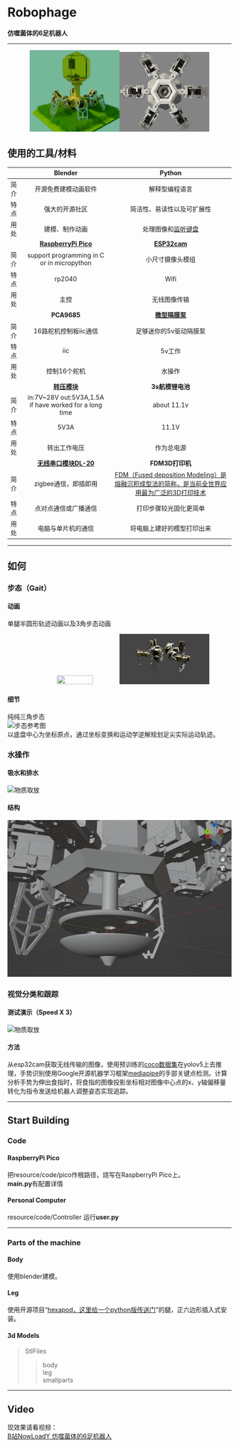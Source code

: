 # Robophage  
**仿噬菌体的6足机器人**  
***

<div align="center">
  <img src="https://github.com/NowLoadY/Robophage/blob/main/Pictures/%E9%A2%84%E8%A7%88%E5%9B%BE2.png" width="40%" height="40%"/><img src="https://github.com/NowLoadY/Robophage/blob/main/Pictures/%E9%A2%84%E8%A7%88%E5%9B%BE1.png" width="40%" height="40%"/>
</div>  

## 使用的工具/材料  
|       |**Blender**|**Python**|
|:----- |:-----:|:----:|
|简介   |开源免费建模动画软件|解释型编程语言|
|特点|强大的开源社区|简洁性、易读性以及可扩展性|
|用处  |建模、制作动画|处理图像和[监听键盘](https://blog.csdn.net/coco56/article/details/107847467) |
|       |**[RaspberryPi Pico](https://pico.org.cn/)**|**[ESP32cam](https://docs.ai-thinker.com/esp32-cam)**|
|简介    |support programming in C or in micropython|小尺寸摄像头模组 |
|特点|rp2040|Wifi|
|用处  |主控|无线图像传输|
|       |**PCA9685**|**[微型隔膜泵](https://m.tb.cn/h.fEWZDlZ?tk=fhnS2oLF5j6)**|
|简介    |16路舵机控制板iic通信|足够迷你的5v驱动隔膜泵|
|特点|iic|5v工作|
|用处  |控制16个舵机|水操作|
|       |**[转压模块](https://m.tb.cn/h.fvNk34G?tk=g5z52MGwKzn)**|**3s航模锂电池**|
|简介    |in:7V~28V out:5V3A,1.5A if have worked for a long time|about 11.1v|
|特点|5V3A|11.1V|
|用处  |转出工作电压|作为总电源|
|       |**[无线串口模块DL-20](https://item.taobao.com/item.htm?spm=a230r.1.14.24.12c4259eXgpoSP&id=573882263589&ns=1&abbucket=4#detail)**|**FDM3D打印机**|
|简介    |zigbee通信，即插即用|[FDM（Fused deposition Modeling）是熔融沉积成型法的简称，是当前全世界应用最为广泛的3D打印技术](https://zhuanlan.zhihu.com/p/392174214)|
|特点|点对点通信或广播通信|打印步骤较光固化更简单|
|用处  |电脑与单片机的通信|将电脑上建好的模型打印出来|  
***
## 如何  
### 步态（Gait）  
#### 动画  
单腿半圆形轨迹动画以及3角步态动画  

<div align="center">
  <img src="https://github.com/NowLoadY/Robophage/blob/main/Pictures/%E5%8D%95%E8%85%BF%E5%8A%A8.gif" width="40%" height="40%"/><img src="https://github.com/NowLoadY/Robophage/blob/main/Pictures/6%E8%85%BF%E5%8A%A8.gif" width="40%" height="40%"/>
</div>  

#### 细节  
纯纯三角步态  
![步态参考图](https://s2.51cto.com/images/blog/202109/27/7ff3b4724457d457d1847e6c0859d8e2.png?x-oss-process=image/watermark,size_16,text_QDUxQ1RP5Y2a5a6i,color_FFFFFF,t_30,g_se,x_10,y_10,shadow_20,type_ZmFuZ3poZW5naGVpdGk=)  
以底盘中心为坐标原点，通过坐标变换和运动学逆解规划足尖实际运动轨迹。  
### 水操作  
#### 吸水和排水  
![物质取放](Pictures/吸水吐水.gif)  
#### 结构  
![模型截图](Pictures/简易水循环系统.png)
### 视觉分类和跟踪  
#### 测试演示（Speed X 3）  
![物质取放](Pictures/图像识别手势控制.gif)  
#### 方法  
从esp32cam获取无线传输的图像，使用预训练的[coco数据集](https://blog.csdn.net/qq_41185868/article/details/82939959)在yolov5上去推理，手势识别使用Google开源机器学习框架[mediapipe](https://mediapipe.dev/)的手部关键点检测。计算分析手势为伸出食指时，将食指的图像投影坐标相对图像中心点的x、y轴偏移量转化为指令发送给机器人调整姿态实现追踪。
***
## Start Building  
### Code  
#### RaspberryPi Pico  
  把resource/code/pico作根路径，烧写在RaspberryPi Pico上。  
**main.py**有配置详情  
#### Personal Computer  
  resource/code/Controller
  运行**user.py**
***
### Parts of the machine  
#### Body  
使用blender建模。  
#### Leg  
使用开源项目“[hexapod，这里给一个python版传送门](https://github.com/ViolinLee/PiHexa18)”的腿，正六边形插入式安装。  
#### 3d Models  
> StlFiles  
>> body  
>> leg  
>> smallparts  
***
## Video  
现效果请看视频：  
[B站NowLoadY 仿噬菌体的6足机器人](https://www.bilibili.com/video/BV1Ng41197Ls?share_source=copy_web)  
